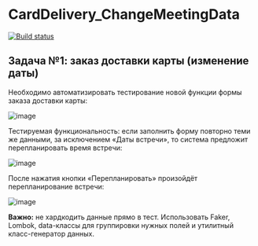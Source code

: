 # CardDelivery_ChangeMeetingData
[![Build status](https://ci.appveyor.com/api/projects/status/3r89hnqhykla1mpy/branch/main?svg=true)](https://ci.appveyor.com/project/Ntetikova/carddelivery-changemeetingdata/branch/main)
## Задача №1: заказ доставки карты (изменение даты)
Необходимо автоматизировать тестирование новой функции формы заказа доставки карты:

![image](https://github.com/Ntetikova/CardDelivery_ChangeMeetingData/assets/121807872/acb7ad2a-a22f-4249-ad0e-c03acc5b2015)

Тестируемая функциональность: если заполнить форму повторно теми же данными, за исключением «Даты встречи», то система предложит перепланировать время встречи:

![image](https://github.com/Ntetikova/CardDelivery_ChangeMeetingData/assets/121807872/c9af12d1-5591-446d-a932-9c2b4d665dc6)

После нажатия кнопки «Перепланировать» произойдёт перепланирование встречи:

![image](https://github.com/Ntetikova/CardDelivery_ChangeMeetingData/assets/121807872/1f8c3c42-54f7-4896-94b3-169ef33a3bdc)

**Важно:** не хардкодить данные прямо в тест. Использовать Faker, Lombok, data-классы для группировки нужных полей и утилитный класс-генератор данных.
